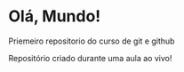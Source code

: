 # Olá, Mundo!
 Priemeiro repositorio do curso de git e github

Repositório criado durante uma aula ao vivo! 